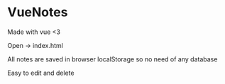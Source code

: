 # VueNotes

Made with vue <3

Open -> index.html

All notes are saved in browser localStorage so no need of any database

Easy to edit and delete
